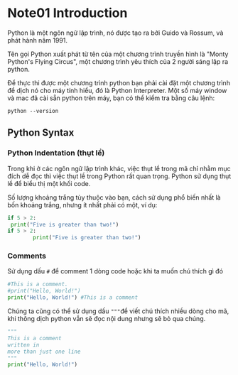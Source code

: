 # Note01 Introduction
Python là một ngôn ngữ lập trình, nó được tạo ra bởi Guido và Rossum, và phát hành năm 1991.

Tên gọi Python xuất phát từ tên của một chương trình truyền hình là "Monty Python's Flying Circus", một chương trình yêu thích của 2 người sáng lập ra python.

Để thực thi được một chương trình python bạn phải cài đặt một chương trình để dịch nó cho máy tính hiểu, đó là Python Interpreter. Một số máy window và mac đã cài sẵn python trên máy, bạn có thể kiểm tra bằng câu lệnh:
    
    python --version

## Python Syntax
### Python Indentation (thụt lề)
Trong khi ở các ngôn ngữ lập trình khác, việc thụt lề trong mã chỉ nhằm mục đích dễ đọc thì việc thụt lề trong Python rất quan trọng. Python sử dụng thụt lề để biểu thị một khối code.

Số lượng khoảng trắng tùy thuộc vào bạn, cách sử dụng phổ biến nhất là bốn khoảng trắng, nhưng ít nhất phải có một, ví dụ:
```python
if 5 > 2:
 print("Five is greater than two!") 
if 5 > 2:
        print("Five is greater than two!") 

```

### Comments
Sử dụng dấu `#` để comment 1 dòng code hoặc khi ta muốn chú thích gì đó
```python
#This is a comment.
#print("Hello, World!")
print("Hello, World!") #This is a comment
```
Chúng ta cũng có thể sử dụng dấu `"""`để viết chú thích nhiều dòng cho mã, khi thông dịch python vẫn sẽ đọc nội dung nhưng sẽ bỏ qua chúng.
```python
"""
This is a comment
written in
more than just one line
"""
print("Hello, World!")
```



